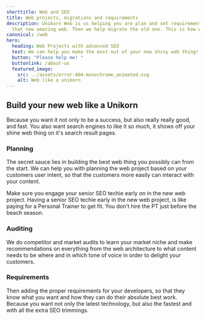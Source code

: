 ```yaml
---
shorttitle: Web and SEO
title: Web projects, migrations and requirements
description: Unikorn Web is us helping you are plan and set requirements for
  that new amazing web. Then we help migrate the old one. This is how we do it!
canonical: /web
hero:
  heading: Web Projects with advanced SEO
  text: We can help you make the most out of your new shiny web thing!
  button: "Please help me! "
  buttonlink: /about-us
  featured_image:
    src: ../assets/error-404-monochrome_animated.svg
    alt: Web like a unikorn
---
```

## Build your new web like a Unikorn

Because you want it not only to be a success, but also really really good, and fast. You also want search engines to like it so much, it shows off your shine web thing on it's search result pages.

### Planning

The secret sauce lies in building the best web thing you possibly can from the start. We can help you with planning the web project based on your customers user intent, so that the customers more easily can interact with your content.

Make sure you engage your senior SEO techie early on in the new web project. Having a senior SEO techie early in the new web project, is like paying for a Personal Trainer to get fit. You don't hire the PT just before the beach season. 

### Auditing

We do competitor and market audits to learn your market niche and make recommendations on everything from the web architecture to what content needs to be where and in which tone of voice in order to delight your customers.

### Requirements

Then adding the proper requirements for your developers, so that they know what you want and how they can do their absolute best work. Because you want not only the latest technology, but also the fastest and with all the extra SEO trimmings.